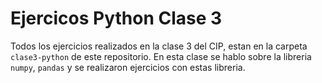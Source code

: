 # Ejercicos Python Clase 3

Todos los ejercicios realizados en la clase 3 del CIP, estan en la carpeta `clase3-python` de este repositorio.
En esta clase se hablo sobre la libreria `numpy`, `pandas` y se realizaron ejercicios con estas libreria.